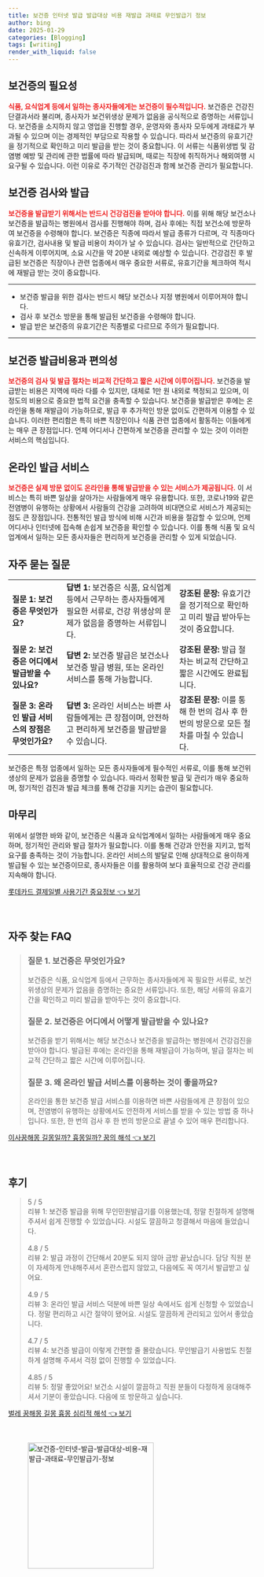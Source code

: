 ```yaml
---
title: 보건증 인터넷 발급 발급대상 비용 재발급 과태료 무인발급기 정보
author: bing
date: 2025-01-29
categories: [Blogging]
tags: [writing]
render_with_liquid: false
---
```



<h2 id='보건증의_필요성'>보건증의 필요성</h2>

<p><b><span style="color: #ee2323;">식품, 요식업계 등에서 일하는 종사자들에게는 보건증이 필수적입니다.</span></b> 보건증은 건강진단결과서라 불리며, 종사자가 보건위생상 문제가 없음을 공식적으로 증명하는 서류입니다. 보건증을 소지하지 않고 영업을 진행할 경우, 운영자와 종사자 모두에게 과태료가 부과될 수 있으며 이는 경제적인 부담으로 작용할 수 있습니다. 따라서 보건증의 유효기간을 정기적으로 확인하고 미리 발급을 받는 것이 중요합니다. 이 서류는 식품위생법 및 감염병 예방 및 관리에 관한 법률에 따라 발급되며, 때로는 직장에 취직하거나 해외여행 시 요구될 수 있습니다. 이런 이유로 주기적인 건강검진과 함께 보건증 관리가 필요합니다.</p>

<h2 id='보건증_검사와_발급'>보건증 검사와 발급</h2>

<p><b><span style="color: #ee2323;">보건증을 발급받기 위해서는 반드시 건강검진을 받아야 합니다.</span></b> 이를 위해 해당 보건소나 보건증을 발급하는 병원에서 검사를 진행해야 하며, 검사 후에는 직접 보건소에 방문하여 보건증을 수령해야 합니다. 보건증은 직종에 따라서 발급 종류가 다르며, 각 직종마다 유효기간, 검사내용 및 발급 비용이 차이가 날 수 있습니다. 검사는 일반적으로 간단하고 신속하게 이루어지며, 소요 시간을 약 20분 내외로 예상할 수 있습니다. 건강검진 후 발급된 보건증은 직장이나 관련 업종에서 매우 중요한 서류로, 유효기간을 체크하여 적시에 재발급 받는 것이 중요합니다.</p>

<hr />

<ul>
    <li>보건증 발급을 위한 검사는 반드시 해당 보건소나 지정 병원에서 이루어져야 합니다.</li>
    <li>검사 후 보건소 방문을 통해 발급된 보건증을 수령해야 합니다.</li>
    <li>발급 받은 보건증의 유효기간은 직종별로 다르므로 주의가 필요합니다.</li>
</ul>

<hr />

<h2 id='보건증_발급비용과_편의성'>보건증 발급비용과 편의성</h2>

<p><b><span style="color: #ee2323;">보건증의 검사 및 발급 절차는 비교적 간단하고 짧은 시간에 이루어집니다.</span></b> 보건증을 발급받는 비용은 지역에 따라 다를 수 있지만, 대체로 1만 원 내외로 책정되고 있으며, 이 정도의 비용으로 중요한 법적 요건을 충족할 수 있습니다. 보건증을 발급받은 후에는 온라인을 통해 재발급이 가능하므로, 발급 후 추가적인 방문 없이도 간편하게 이용할 수 있습니다. 이러한 편리함은 특히 바쁜 직장인이나 식품 관련 업종에서 활동하는 이들에게는 매우 큰 장점입니다. 언제 어디서나 간편하게 보건증을 관리할 수 있는 것이 이러한 서비스의 핵심입니다.</p>

<h2 id='온라인_발급_서비스'>온라인 발급 서비스</h2>

<p><b><span style="color: #ee2323;">보건증은 실제 방문 없이도 온라인을 통해 발급받을 수 있는 서비스가 제공됩니다.</span></b> 이 서비스는 특히 바쁜 일상을 살아가는 사람들에게 매우 유용합니다. 또한, 코로나19와 같은 전염병이 유행하는 상황에서 사람들의 건강을 고려하여 비대면으로 서비스가 제공되는 점도 큰 장점입니다. 전통적인 발급 방식에 비해 시간과 비용을 절감할 수 있으며, 언제 어디서나 인터넷에 접속해 손쉽게 보건증을 확인할 수 있습니다. 이를 통해 식품 및 요식업계에서 일하는 모든 종사자들은 편리하게 보건증을 관리할 수 있게 되었습니다.</p>

<h2 id='자주_묻는_질문'>자주 묻는 질문</h2>

<table>
    <tr>
        <td><b>질문 1: 보건증은 무엇인가요?</b></td>
        <td><b>답변 1:</b> 보건증은 식품, 요식업계 등에서 근무하는 종사자들에게 필요한 서류로, 건강 위생상의 문제가 없음을 증명하는 서류입니다.</td>
        <td><b>강조된 문장:</b> 유효기간을 정기적으로 확인하고 미리 발급 받아두는 것이 중요합니다.</td>
    </tr>
    <tr>
        <td><b>질문 2: 보건증은 어디에서 발급받을 수 있나요?</b></td>
        <td><b>답변 2:</b> 보건증 발급은 보건소나 보건증 발급 병원, 또는 온라인 서비스를 통해 가능합니다.</td>
        <td><b>강조된 문장:</b> 발급 절차는 비교적 간단하고 짧은 시간에도 완료됩니다.</td>
    </tr>
    <tr>
        <td><b>질문 3: 온라인 발급 서비스의 장점은 무엇인가요?</b></td>
        <td><b>답변 3:</b> 온라인 서비스는 바쁜 사람들에게는 큰 장점이며, 안전하고 편리하게 보건증을 발급받을 수 있습니다.</td>
        <td><b>강조된 문장:</b> 이를 통해 한 번의 검사 후 한 번의 방문으로 모든 절차를 마칠 수 있습니다.</td>
    </tr>
</table>

<p>보건증은 특정 업종에서 일하는 모든 종사자들에게 필수적인 서류로, 이를 통해 보건위생상의 문제가 없음을 증명할 수 있습니다. 따라서 정확한 발급 및 관리가 매우 중요하며, 정기적인 검진과 발급 체크를 통해 건강을 지키는 습관이 필요합니다.</p>

<h2 id='마무리'>마무리</h2>

<p>위에서 설명한 바와 같이, 보건증은 식품과 요식업계에서 일하는 사람들에게 매우 중요하며, 정기적인 관리와 발급 절차가 필요합니다. 이를 통해 건강과 안전을 지키고, 법적 요구를 충족하는 것이 가능합니다. 온라인 서비스의 발달로 인해 상대적으로 용이하게 발급될 수 있는 보건증이므로, 종사자들은 이를 활용하여 보다 효율적으로 건강 관리를 지속해야 합니다.</p>


<p><a class="click-button" title="롯데카드 결제일별 사용기간 중요정보" href="https://adkhouse.github.io/posts/%EB%A1%AF%EB%8D%B0%EC%B9%B4%EB%93%9C-%EA%B2%B0%EC%A0%9C%EC%9D%BC%EB%B3%84-%EC%82%AC%EC%9A%A9%EA%B8%B0%EA%B0%84-%EC%A4%91%EC%9A%94%EC%A0%95%EB%B3%B4/" rel="dofollow">롯데카드 결제일별 사용기간 중요정보 👈 보기</a></p><br>
<h2 id='자주_찾는_FAQ'>자주 찾는 FAQ</h2>
<div itemscope="" itemtype="https://schema.org/FAQPage"> 
<blockquote> 
<div itemscope="" itemprop="mainEntity" itemtype="https://schema.org/Question"> 
<h3 itemprop="name">질문 1. 보건증은 무엇인가요?</h3> 
<div itemscope="" itemprop="acceptedAnswer" itemtype="https://schema.org/Answer"> 
<span itemprop="text"> 
<p>보건증은 식품, 요식업계 등에서 근무하는 종사자들에게 꼭 필요한 서류로, 보건위생상의 문제가 없음을 증명하는 중요한 서류입니다. 또한, 해당 서류의 유효기간을 확인하고 미리 발급을 받아두는 것이 중요합니다.</p> 
</span> 
</div> 
</div> 

<div itemscope="" itemprop="mainEntity" itemtype="https://schema.org/Question"> 
<h3 itemprop="name">질문 2. 보건증은 어디에서 어떻게 발급받을 수 있나요?</h3> 
<div itemscope="" itemprop="acceptedAnswer" itemtype="https://schema.org/Answer"> 
<span itemprop="text"> 
<p>보건증을 받기 위해서는 해당 보건소나 보건증을 발급하는 병원에서 건강검진을 받아야 합니다. 발급된 후에는 온라인을 통해 재발급이 가능하며, 발급 절차는 비교적 간단하고 짧은 시간에 이루어집니다.</p> 
</span> 
</div> 
</div> 

<div itemscope="" itemprop="mainEntity" itemtype="https://schema.org/Question"> 
<h3 itemprop="name">질문 3. 왜 온라인 발급 서비스를 이용하는 것이 좋을까요?</h3> 
<div itemscope="" itemprop="acceptedAnswer" itemtype="https://schema.org/Answer"> 
<span itemprop="text"> 
<p>온라인을 통한 보건증 발급 서비스를 이용하면 바쁜 사람들에게 큰 장점이 있으며, 전염병이 유행하는 상황에서도 안전하게 서비스를 받을 수 있는 방법 중 하나입니다. 또한, 한 번의 검사 후 한 번의 방문으로 끝낼 수 있어 매우 편리합니다.</p> 
</span> 
</div> 
</div> 
</blockquote> 
</div>
<p><a class="click-button" title="이사꿈해몽 길몽일까? 흉몽일까? 꿈의 해석" href="https://adkhouse.github.io/posts/%EC%9D%B4%EC%82%AC%EA%BF%88%ED%95%B4%EB%AA%BD-%EA%B8%B8%EB%AA%BD%EC%9D%BC%EA%B9%8C-%ED%9D%89%EB%AA%BD%EC%9D%BC%EA%B9%8C-%EA%BF%88%EC%9D%98-%ED%95%B4%EC%84%9D/" rel="dofollow">이사꿈해몽 길몽일까? 흉몽일까? 꿈의 해석 👈 보기</a></p><br>
<h2 id='후기'>후기</h2>
<div itemscope itemtype="https://schema.org/Product">
  <blockquote>
  <div itemprop="review" itemscope itemtype="https://schema.org/Review">
      <div itemprop="reviewRating" itemscope itemtype="https://schema.org/Rating"> <span itemprop="ratingValue">5</span> / <span itemprop="bestRating">5</span> </div>
      <span itemprop="reviewBody">리뷰 1: 보건증 발급을 위해 무인민원발급기를 이용했는데, 정말 친절하게 설명해주셔서 쉽게 진행할 수 있었습니다. 시설도 깔끔하고 청결해서 마음에 들었습니다.</span>
  </div>
  <br>
  <div itemprop="review" itemscope itemtype="https://schema.org/Review">
      <div itemprop="reviewRating" itemscope itemtype="https://schema.org/Rating"> <span itemprop="ratingValue">4.8</span> / <span itemprop="bestRating">5</span> </div>
      <span itemprop="reviewBody">리뷰 2: 발급 과정이 간단해서 20분도 되지 않아 금방 끝났습니다. 담당 직원 분이 자세하게 안내해주셔서 혼란스럽지 않았고, 다음에도 꼭 여기서 발급받고 싶어요.</span>
  </div>
  <br>
  <div itemprop="review" itemscope itemtype="https://schema.org/Review">
      <div itemprop="reviewRating" itemscope itemtype="https://schema.org/Rating"> <span itemprop="ratingValue">4.9</span> / <span itemprop="bestRating">5</span> </div>
      <span itemprop="reviewBody">리뷰 3: 온라인 발급 서비스 덕분에 바쁜 일상 속에서도 쉽게 신청할 수 있었습니다. 정말 편리하고 시간 절약이 됐어요. 시설도 깔끔하게 관리되고 있어서 좋았습니다.</span>
  </div>
  <br>
  <div itemprop="review" itemscope itemtype="https://schema.org/Review">
      <div itemprop="reviewRating" itemscope itemtype="https://schema.org/Rating"> <span itemprop="ratingValue">4.7</span> / <span itemprop="bestRating">5</span> </div>
      <span itemprop="reviewBody">리뷰 4: 보건증 발급이 이렇게 간편할 줄 몰랐습니다. 무인발급기 사용법도 친절하게 설명해 주셔서 걱정 없이 진행할 수 있었습니다.</span>
  </div>
  <br>
  <div itemprop="review" itemscope itemtype="https://schema.org/Review">
      <div itemprop="reviewRating" itemscope itemtype="https://schema.org/Rating"> <span itemprop="ratingValue">4.85</span> / <span itemprop="bestRating">5</span> </div>
      <span itemprop="reviewBody">리뷰 5: 정말 좋았어요! 보건소 시설이 깔끔하고 직원 분들이 다정하게 응대해주셔서 기분이 좋았습니다. 다음에 또 방문하고 싶습니다.</span>
  </div>
  </blockquote>
</div>
<p><a class="click-button" title="벌레 꿈해몽 길몽 흉몽 심리적 해석" href="https://adkhouse.github.io/posts/%EB%B2%8C%EB%A0%88-%EA%BF%88%ED%95%B4%EB%AA%BD-%EA%B8%B8%EB%AA%BD-%ED%9D%89%EB%AA%BD-%EC%8B%AC%EB%A6%AC%EC%A0%81-%ED%95%B4%EC%84%9D/" rel="dofollow">벌레 꿈해몽 길몽 흉몽 심리적 해석 👈 보기</a></p><br>
<figure class="image"><img src="https://adkhouse.github.io/assets/img/thumbnail/보건증-인터넷-발급-발급대상-비용-재발급-과태료-무인발급기-정보.webp" alt="보건증-인터넷-발급-발급대상-비용-재발급-과태료-무인발급기-정보" width="256" height="256"></figure>